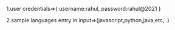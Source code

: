 1.user credentials=>{ username:rahul, password:rahul@2021 }

2.sample languages entry in input=>(javascript,python,java,etc,..)
